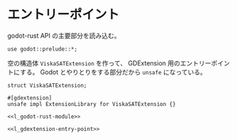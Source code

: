 # エントリーポイント

godot-rust API の主要部分を読み込む。

```{.rust #l_godot-rust-module}
use godot::prelude::*;
```

空の構造体 `ViskaSATExtension` を作って、
GDExtension 用のエントリーポイントにする。
Godot とやりとりをする部分だから `unsafe` になっている。

```{.rust #l_gdextension-entry-point}
struct ViskaSATExtension;

#[gdextension]
unsafe impl ExtensionLibrary for ViskaSATExtension {}
```

```{.rust file=rust/src/lib.rs}
<<l_godot-rust-module>>

<<l_gdextension-entry-point>>
```
